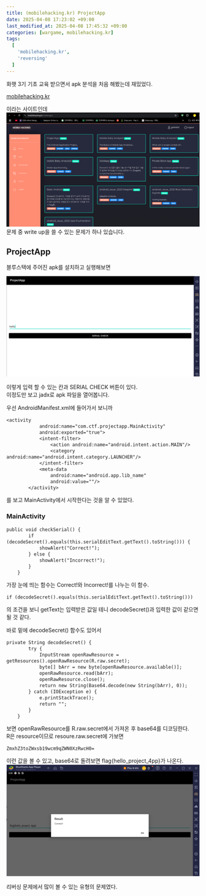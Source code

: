 ```yaml
---
title: (mobilehacking.kr) ProjectApp
date: 2025-04-08 17:23:02 +09:00
last_modified_at: 2025-04-08 17:45:32 +09:00
categories: [wargame, mobilehacking.kr]
tags:
  [
    'mobilehacking.kr',
    'reversing'
  ]
---
```


화햇 3기 기초 교육 받으면서 apk 분석을 처음 해봤는데 재밌었다.
 
[mobilehacking.kr](https://mobilehacking.kr/)

이라는 사이트인데 <br>
![image](/assets/img/talk/MBH_problem.PNG)<br>
문제 중 write up을 쓸 수 있는 문제가 하나 있습니다.

## ProjectApp

블루스택에 주어진 apk를 설치하고 실행해보면 

![image](/assets/img/wargame/mobilehacking.kr/ProjectApp_1.PNG)

이렇게 입력 할 수 있는 칸과 SERIAL CHECK 버튼이 있다.<br>
이정도만 보고 jadx로 apk 파일을 열어봅니다.<br>

우선 AndroidManifest.xml에 들어가서 보니까
```
<activity
            android:name="com.ctf.projectapp.MainActivity"
            android:exported="true">
            <intent-filter>
                <action android:name="android.intent.action.MAIN"/>
                <category android:name="android.intent.category.LAUNCHER"/>
            </intent-filter>
            <meta-data
                android:name="android.app.lib_name"
                android:value=""/>
        </activity>
```
를 보고 MainActivity에서 시작한다는 것을 알 수 있었다.<br>

### MainActivity

```
public void checkSerial() {
        if (decodeSecret().equals(this.serialEditText.getText().toString())) {
            showAlert("Correct!");
        } else {
            showAlert("Incorrect!");
        }
    }
```
가장 눈에 띄는 함수는 Correct!와 Incorrect!를 나누는 이 함수.<br>
```
if (decodeSecret().equals(this.serialEditText.getText().toString()))
```
의 조건을 보니 getText는 입력받은 값일 테니 decodeSecret()과 입력한 값이 같으면 될 것 같다.<br>

바로 밑에 decodeSecret() 함수도 있어서
```
private String decodeSecret() {
        try {
            InputStream openRawResource = getResources().openRawResource(R.raw.secret);
            byte[] bArr = new byte[openRawResource.available()];
            openRawResource.read(bArr);
            openRawResource.close();
            return new String(Base64.decode(new String(bArr), 0));
        } catch (IOException e) {
            e.printStackTrace();
            return "";
        }
    }
```
보면 openRawResource를 R.raw.secret에서 가져온 후 base64를 디코딩한다.<br>
R은 resource이므로 resoure.raw.secret에 가보면
```
ZmxhZ3toZWxsb19wcm9qZWN0XzRwcH0=
```
이런 값을 볼 수 있고, base64로 돌려보면 flag{hello_project_4pp}가 나온다.
![image](/assets/img/wargame/mobilehacking.kr/ProjectApp_2.PNG)

리버싱 문제에서 많이 볼 수 있는 유형의 문제였다.